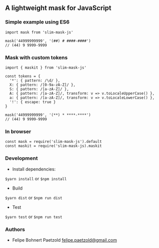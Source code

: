 ## A lightweight mask for JavaScript

### Simple example using ES6

```
import mask from 'slim-mask-js'

mask('44999999999', '(##) # ####-####')
// (44) 9 9999-9999
```

### Mask with custom tokens

```
import { maskit } from 'slim-mask-js'

const tokens = {
  '*': { pattern: /\d/ },
  X: { pattern: /[0-9a-zA-Z]/ },
  S: { pattern: /[a-zA-Z]/ },
  A: { pattern: /[a-zA-Z]/, transform: v => v.toLocaleUpperCase() },
  a: { pattern: /[a-zA-Z]/, transform: v => v.toLocaleLowerCase() },
  '!': { escape: true }
}

mask('44999999999', '(**) * ****-****')
// (44) 9 9999-9999
```

### In browser

```
const mask = require('slim-mask-js').default
const maskit = require('slim-mask-js).maskit
```

### Development

- Install dependencies:

`$yarn install` or `$npm install`

- Build

`$yarn dist` or `$npm run dist`

- Test

`$yarn test` or `$npm run test`

### Authors

- Felipe Bohnert Paetzold <felipe.paetzold@gmail.com>
